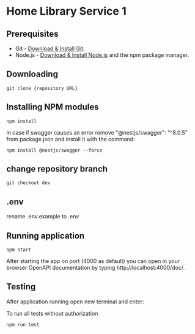 # Home Library Service 1

## Prerequisites

- Git - [Download & Install Git](https://git-scm.com/downloads).
- Node.js - [Download & Install Node.js](https://nodejs.org/en/download/) and the npm package manager.

## Downloading

```
git clone {repository URL}
```

## Installing NPM modules

```
npm install
```

in case if swagger causes an error remove "@nestjs/swagger": "^8.0.5" from package.json and install it with the command: 

```
npm install @nestjs/swagger --force
```

## change repository branch

```
git checkout dev
```

## .env

rename .env.example to .env

## Running application
```
npm start
```

After starting the app on port (4000 as default) you can open
in your browser OpenAPI documentation by typing http://localhost:4000/doc/.

## Testing

After application running open new terminal and enter:

To run all tests without authorization

```
npm run test
```
